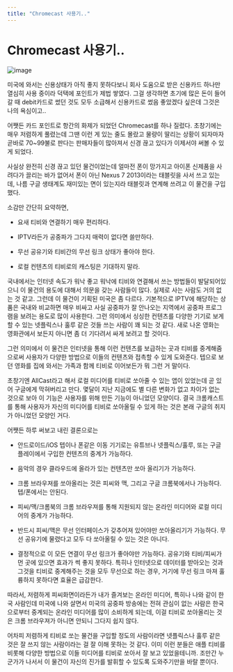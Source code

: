 ```yaml
---
title: "Chromecast 사용기.."
---
```

# Chromecast 사용기..




![image](f098eb9477d51a477eaacee6ef730b93.jpg)







미국에 와서는 신용상태가 아직 좋지 못하다보니 회사 도움으로 받은 신용카드 하나만 열심히 사용 중이라 덕택에 포인트가 제법 쌓였다. 그걸 생각하면 초기에 많은 돈이 들어갈 때 debit카드로 썼던 것도 모두 소급해서 신용카드로 썼음 좋았겠다 싶은데 그것은 나의 욕심이고..





어쨋든 카드 포인트로 항간의 화제가 되었던 Chromecast를 하나 질렀다. 초창기에는 매우 저렴하게 풀렸는데 그땐 이런 게 있는 줄도 몰랐고 물량이 딸리는 상황이 되자마자 곧바로 70~99불로 판다는 판매자들이 많아져서 신경 끊고 있다가 이제서야 써볼 수 있게 되었다. 




사실상 완전히 신경 끊고 있던 물건이었는데 얼마전 폰이 망가지고 아이폰 신제품을 사려다가 끌리는 바가 없어서 폰이 아닌 Nexus 7 2013이라는 태블릿을 사서 쓰고 있는데, 나름 구글 생태계도 재미있는 면이 있는지라 태블릿과 연계해 쓰려고 이 물건을 구입했다.




소감만 간단히 요약하면,




- 요새 티비와 연결하기 매우 편리하다.

- IPTV라든가 공중파가 그다지 매력이 없다면 쓸만하다.

- 무선 공유기와 티비간의 무선 링크 상태가 좋아야 한다.

- 로컬 컨텐츠의 티비로의 캐스팅은 기대하지 말라.




국내에서는 인터넷 속도가 워낙 좋고 워낙에 티비와 연결해서 쓰는 방법들이 발달되어있으니 이 물건의 용도에 대해서 의문을 갖는 사람들이 많다. 실제로 사는 사람도 거의 없는 것 같고. 그런데 이 물건이 기획된 미국은 좀 다르다. 기본적으로 IPTV에 해당하는 상품은 국내와 비교하면 매우 비싸고 사실 공중파가 잘 안나오는 지역에서 공중파 프로그램을 보려는 용도로 많이 사용한다. 그런 의미에서 싱싱한 컨텐츠를 다양한 기기로 보게 할 수 있는 넷플릭스나 훌루 같은 것들 쓰는 사람이 꽤 되는 것 같다. 새로 나온 영화는 영화관에서 보든지 아니면 좀 더 기다려서 싸게 보려고 할 것이다. 




그런 의미에서 이 물건은 인터넷을 통해 이런 컨텐츠를 보급하는 곳과 티비를 중계해줌으로써 사용자가 다양한 방법으로 이들의 컨텐츠와 접촉할 수 있게 도와준다. 텝으로 보던 영화를 집에 와서는 가족과 함께 티비로 이어보든가 뭐 그런 거 말이다. 




초창기엔 AllCast라고 해서 로컬 미디어를 티비로 쏘아줄 수 있는 앱이 있었는데 곧 있어 구글에게 막혀버리고 만다. 몇달이 지난 지금에도 별 다른 변화가 없고 차이가 없는 것으로 보아 이 기능은 사용자를 위해 만든 기능이 아니었던 모양이다. 결국 크롬캐스트를 통해 사용자가 자신의 미디어를 티비로 쏘아올릴 수 있게 하는 것은 본래 구글의 취지가 아니었던 모양인 거다.




어쨋든 하루 써보고 내린 결론으로는




- 안드로이드/iOS 텝이나 폰같은 이동 기기로는 유튜브나 넷플릭스/훌루, 또는 구글 플레이에서 구입한 컨텐츠의 중계가 가능하다. 

- 음악의 경우 클라우드에 올라가 있는 컨텐츠만 쏘아 올리기가 가능하다.

- 크롬 브라우져를 쏘아올리는 것은 피씨와 맥, 그리고 구글 크롬북에서나 가능하다. 텝/폰에서는 안된다.

- 피씨/맥/크롬북의 크롬 브라우져를 통해 지원되지 않는 온라인 미디어와 로컬 미디어의 중계가 가능하다.

- 반드시 피씨/맥은 무선 인터페이스가 갖추어져 있어야만 쏘아올리기가 가능하다. 무선 공유기에 물렸다고 모두 다 쏘아올릴 수 있는 것은 아니다.

- 결정적으로 이 모든 연결이 무선 링크가 좋아야만 가능하다. 공유기와 티비/피씨가 먼 곳에 있으면 효과가 썩 좋지 못하다. 특히나 인터넷으로 데이터를 받아오는 것과 그것을 티비로 중계해주는 것을 모두 무선으로 하는 경우, 거기에 무선 링크 마져 훌륭하지 못하다면 효율은 급감한다.




따라서, 저렴하게 피씨화면이라든가 내가 즐겨보는 온라인 미디어, 특히나 나와 같이 한국 사람인데 미국에 나와 살면서 미국의 공중파 방송에는 전혀 관심이 없는 사람은 한국으로부터 중계되는 온라인 미디어를 많이 소비하게 되는데, 이걸 티비로 쏘아올리는 것은 크롬 브라우져가 아니면 안되니 그다지 쉽지 않다.




어차피 저렴하게 티비로 쏘는 물건을 구입할 정도의 사람이라면 넷플릭스나 훌루 같은 것은 잘 쓰지 않는 사람이라는 걸 잘 이해 못하는 것 같다. 이미 이런 분들은 애플 티비를 비롯해 다양한 방법으로 이들 미디어를 티비로 쏘아서 잘 보고 있었을테니까. 조만간 누군가가 나서서 이 물건이 자신의 진가를 발휘할 수 있도록 도와주기만을 바랄 뿐이다.





